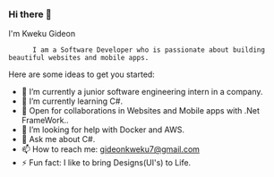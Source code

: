 ### Hi there 👋

I'm Kweku Gideon

          I am a Software Developer who is passionate about building beautiful websites and mobile apps.
          

Here are some ideas to get you started:

- 🔭 I’m currently a junior software engineering intern in a company.
- 🌱 I’m currently learning C#.
- 👯 Open for collaborations in Websites and Mobile apps with .Net FrameWork..
- 🤔 I’m looking for help with Docker and AWS.
- 💬 Ask me about C#.
- 📫 How to reach me: gideonkweku7@gmail.com
- ⚡ Fun fact: I like to bring Designs(UI's) to Life.

